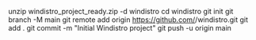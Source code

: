 unzip windistro_project_ready.zip -d windistro
cd windistro
git init
git branch -M main
git remote add origin https://github.com/<yourusername>/windistro.git
git add .
git commit -m "Initial Windistro project"
git push -u origin main
